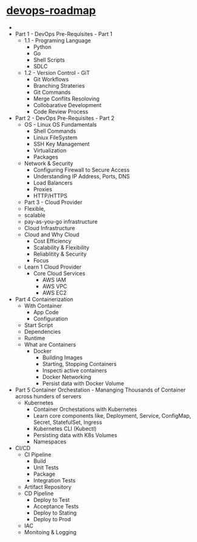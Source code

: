 # [devops-roadmap](./DevOps_Roadmap_for_Software_Engineers.pdf)
- 
- Part 1 - DevOps Pre-Requisites - Part 1
  - 1.1 - Programing Language
    - Python
    - Go
    - Shell Scripts
    - SDLC
  - 1.2 - Version Control - GiT
    - Git Workflows
    - Branching Strateries
    - Git Commands
    - Merge Conflits Resoloving
    - Collobarative Development
    - Code Review Process
- Part 2 - DevOps Pre-Requisites - Part 2
   - OS - Linux OS Fundamentals
     - Shell Commands
     - Liniux FileSystem
     - SSH Key Management
     - Virtualization
     - Packages
  - Network & Security
    - Configuring Firewall to Secure Access
    - Understanding IP Address, Ports, DNS
    - Load Balancers
    - Proxies
    - HTTP/HTTPS
  - Part 3 - Cloud Provider
  - Flexible,
  - scalable
  - pay-as-you-go infrastructure
  - Cloud Infrastructure
  - Cloud and Why Cloud
    - Cost Efficiency
    - Scalability & Flexibility
    - Reliablitity & Security
    - Focus
  - Learn 1 Cloud Provider
    - Core Cloud Services
      - AWS IAM
      - AWS VPC
      - AWS EC2
- Part 4 Containerization
  - With Container  
    - App Code  
    - Configuration  
   - Start Script
   - Dependencies
   - Runtime
  - What are Containers
    - Docker
       - Building Images
       - Starting, Stopping Containers
       - Inspecti active containers
       - Docker Networking
       - Persist data with Docker Volume
 - Part 5 Container Orchestation - Mananging Thousands of Container across hunders of servers
   - Kubernetes
     - Container Orchestations with Kubernetes
     - Learn core components like, Deployment, Service, ConfigMap, Secret, StatefulSet, Ingress
     - Kubernetes CLI (Kubectl)
     - Persisting data with K8s Volumes
     - Namespaces
  - CI/CD
    - CI Pipeline
      - Build
      - Unit Tests
      - Package
      - Integration Tests
    - Artifact Repository
    - CD Pipeline
      - Deploy to Test
      - Acceptance Tests
      - Deploy to Stating
      - Deploy to Prod
    - IAC
    - Monitoing & Logging
       

  


